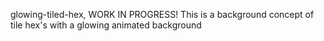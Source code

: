 glowing-tiled-hex, WORK IN PROGRESS! This is a background concept of tile hex's with a glowing animated background
